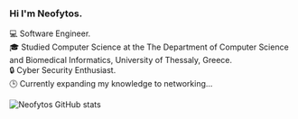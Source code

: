 ### Hi I'm Neofytos.


💻 Software Engineer.</br>
🎓 Studied Computer Science at the The Department of Computer Science and Biomedical Informatics, University of Thessaly, Greece.</br>
🔒 Cyber Security Enthusiast.</br>
🕒 Currently expanding my knowledge to networking...</br>

![Neofytos GitHub stats](https://github-readme-stats.vercel.app/api?username=nanyfantis&hide=contribs,prs,stars&show_icons=true&theme=radical)


